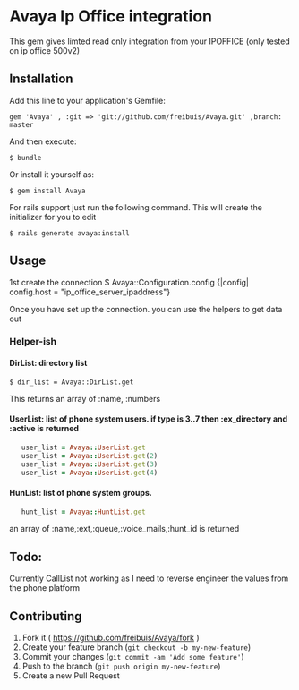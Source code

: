 # Avaya Ip Office integration

This gem gives limted read only integration from your IPOFFICE (only tested on ip office 500v2)

## Installation

Add this line to your application's Gemfile:

    gem 'Avaya' , :git => 'git://github.com/freibuis/Avaya.git' ,branch: master

And then execute:

    $ bundle

Or install it yourself as:

    $ gem install Avaya

For rails support just run the following command. This will create the initializer for you to edit

    $ rails generate avaya:install

## Usage

1st create the connection 
   $ Avaya::Configuration.config  {|config| config.host = "ip_office_server_ipaddress"}

Once you have set up the connection. you can use the helpers to get data out

### Helper-ish

#### DirList: directory list

    $ dir_list = Avaya::DirList.get

This returns an array of :name, :numbers

#### UserList: list of phone system users. if type is 3..7 then :ex_directory and :active is returned
````ruby
   user_list = Avaya::UserList.get
   user_list = Avaya::UserList.get(2)
   user_list = Avaya::UserList.get(3)
   user_list = Avaya::UserList.get(4)
````

#### HunList: list of phone system groups. 
````ruby
   hunt_list = Avaya::HuntList.get
````

an array of :name,:ext,:queue,:voice_mails,:hunt_id is returned


## Todo:

Currently CallList not working as I need to reverse engineer the values from the phone platform
 
 
## Contributing

1. Fork it ( https://github.com/freibuis/Avaya/fork )
2. Create your feature branch (`git checkout -b my-new-feature`)
3. Commit your changes (`git commit -am 'Add some feature'`)
4. Push to the branch (`git push origin my-new-feature`)
5. Create a new Pull Request
